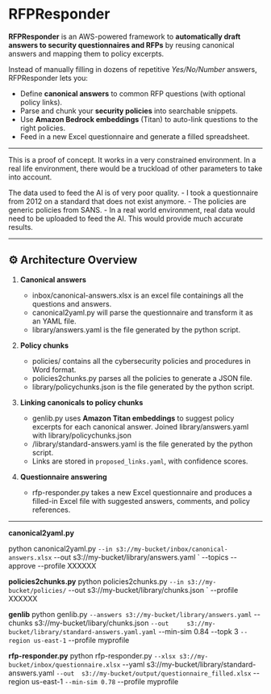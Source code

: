 # RFPResponder

**RFPResponder** is an AWS-powered framework to **automatically draft answers to security questionnaires and RFPs** by reusing canonical answers and mapping them to policy excerpts.

Instead of manually filling in dozens of repetitive *Yes/No/Number* answers, RFPResponder lets you:
- Define **canonical answers** to common RFP questions (with optional policy links).
- Parse and chunk your **security policies** into searchable snippets.
- Use **Amazon Bedrock embeddings** (Titan) to auto-link questions to the right policies.
- Feed in a new Excel questionnaire and generate a filled spreadsheet.


---
This is a proof of concept. It works in a very constrained environment. In a real life environment, there would be a truckload of other parameters to take into account.

The data used to feed the AI is of very poor quality. 
    - I took a questionnaire from 2012 on a standard that does not exist anymore. 
    - The policies are generic policies from SANS. 
    - In a real world environment, real data would need to be uploaded to feed the AI. This would provide much accurate results.

---

## ⚙️ Architecture Overview

1. **Canonical answers**
   - inbox/canonical-answers.xlsx is an excel file containings all the questions and answers.
   - canonical2yaml.py will parse the questionnaire and transform it as an YAML file.
   - library/answers.yaml is the file generated by the python script.
  
3. **Policy chunks**
   - policies/ contains all the cybersecurity policies and procedures in Word format.
   - policies2chunks.py parses all the policies to generate a JSON file.
   - library/policychunks.json is the file generated by the python script.
  
   
5. **Linking canonicals to policy chunks**  
   - genlib.py uses **Amazon Titan embeddings** to suggest policy excerpts for each canonical answer. Joined library/answers.yaml with library/policychunks.json
   - /library/standard-answers.yaml is the file generated by the python script.
   - Links are stored in `proposed_links.yaml`, with confidence scores.

6. **Questionnaire answering**  
   - rfp-responder.py takes a new Excel questionnaire and produces a filled-in Excel file with suggested answers, comments, and policy references.

---

**canonical2yaml.py**

python canonical2yaml.py `
  --in s3://my-bucket/inbox/canonical-answers.xlsx `
  --out s3://my-bucket/library/answers.yaml `
  --topics --approve --profile XXXXXX

**policies2chunks.py**
python policies2chunks.py `
  --in s3://my-bucket/policies/ `
  --out s3://my-bucket/library/chunks.json `
  --profile XXXXXX

**genlib**
python genlib.py `
  --answers s3://my-bucket/library/answers.yaml `
  --chunks  s3://my-bucket/libary/chunks.json `
  --out     s3://my-bucket/library/standard-answers.yaml.yaml `
  --min-sim 0.84 --topk 3 `
  --region us-east-1 `
  --profile myprofile

**rfp-responder.py**
python rfp-responder.py `
  --xlsx s3://my-bucket/inbox/questionnaire.xlsx `
  --yaml s3://my-bucket/library/standard-answers.yaml `
  --out  s3://my-bucket/output/questionnaire_filled.xlsx `
  --region us-east-1 `
  --min-sim 0.78 `
  --profile myprofile 
